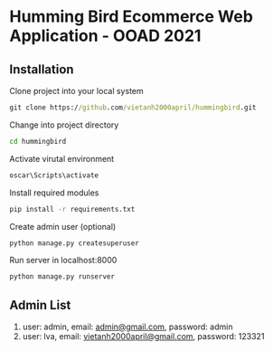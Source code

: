 # Humming Bird Ecommerce Web Application - OOAD 2021

Installation
---

Clone project into your local system
```bat
git clone https://github.com/vietanh2000april/hummingbird.git
```

Change into project directory
```cmd
cd hummingbird
```

Activate virutal environment
```cmd
oscar\Scripts\activate
```

Install required modules
```cmd
pip install -r requirements.txt
```

Create admin user (optional)
```cmd
python manage.py createsuperuser
```

Run server in localhost:8000
```cmd
python manage.py runserver
```

Admin List
---
1. user: admin, email: admin@gmail.com, password: admin
2. user: lva, email: vietanh2000april@gmail.com, password: 123321
